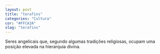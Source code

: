 ```yaml
---
layout: post
title: "terafins"
categories: "Cultura"
cor: "#FFCA3A"
slag: "terafins"
---
```

Seres angelicais que, segundo algumas tradições religiosas, ocupam uma posição elevada na hierarquia divina.
